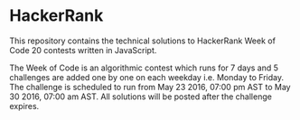 # HackerRank
This repository contains the technical solutions to HackerRank Week of Code 20 contests written in JavaScript.

The Week of Code is an algorithmic contest which runs for 7 days and 5 challenges are added one by one on each weekday i.e. Monday to Friday. The challenge is scheduled to run from May 23 2016, 07:00 pm AST to May 30 2016, 07:00 am AST. All solutions will be posted after the challenge expires. 
